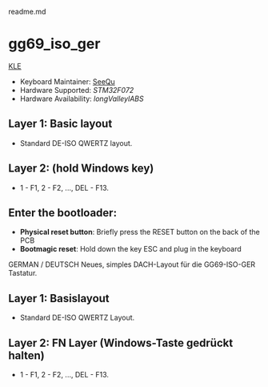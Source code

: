 readme.md
# gg69_iso_ger

[KLE](https://www.keyboard-layout-editor.com/#/gists/77ca7bf885f8f1fa0334455ba9108476)

* Keyboard Maintainer: [SeeQu](https://github.com/iSeeQu)
* Hardware Supported: *STM32F072*
* Hardware Availability: *longValleylABS*

## Layer 1: Basic layout
- Standard DE-ISO QWERTZ layout.

## Layer 2: (hold Windows key)
- 1 - F1, 2 - F2, ..., DEL - F13.

## Enter the bootloader:

* **Physical reset button**: Briefly press the RESET button on the back of the PCB
* **Bootmagic reset**: Hold down the key ESC and plug in the keyboard

GERMAN / DEUTSCH
Neues, simples DACH-Layout für die GG69-ISO-GER Tastatur.

## Layer 1: Basislayout
- Standard DE-ISO QWERTZ Layout.

## Layer 2: FN Layer (Windows-Taste gedrückt halten)
- 1 - F1, 2 - F2, ..., DEL - F13.
